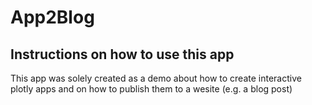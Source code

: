 # App2Blog
## Instructions on how to use this app

This app was solely created as a demo about how to create interactive plotly apps and on how to publish them to a wesite (e.g. a blog post)

